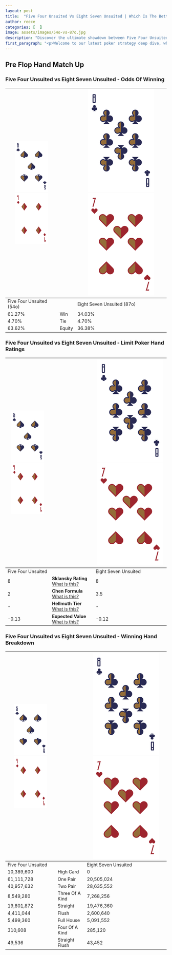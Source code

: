 ```yaml
---
layout: post
title:  "Five Four Unsuited Vs Eight Seven Unsuited | Which Is The Better Hand In Poker? A Complete Guide"
author: reece
categories: [  ]
image: assets/images/54o-vs-87o.jpg
description: "Discover the ultimate showdown between Five Four Unsuited and Eight Seven Unsuited in poker! Uncover the odds, strategies, and scenarios where one hand triumphs over the other. Get ready to up your poker game with this thrilling analysis."
first_paragraph: "<p>Welcome to our latest poker strategy deep dive, where we're pitting two distinct hands against each other in a high-stakes showdown: Five Four Unsuited vs Eight Seven Unsuited.</p><p>In the dynamic world of poker, every decision counts, and knowing which hand holds the upper hand is key to your success at the table.</p><p>In this article, we'll dissect these two hands, explore the scenarios where one dominates the other, and equip you with the knowledge to make strategic choices that can tip the odds in your favor.</p><p>Get ready to unravel the intriguing dynamics of these poker hands and elevate your game to new heights.</p>"
---
```




[comment]: # (sp0)

## Pre Flop Hand Match Up

<div class="table hand-ratings" markdown="1"> 



### Five Four Unsuited vs Eight Seven Unsuited - Odds Of Winning


    
| ![image info](assets/images/hand1/5.png) ![image info](assets/images/hand1/4o.png) |  | ![image info](assets/images/hand2/8.png) ![image info](assets/images/hand2/7o.png) |
| -------- | -------- | -------- |
| Five Four Unsuited (54o) |  | Eight Seven Unsuited (87o) |
| 61.27% | Win | 34.03% |
| 4.70% | Tie | 4.70% |
| 63.62% | Equity | 36.38% |




[comment]: # (sp1)



### Five Four Unsuited vs Eight Seven Unsuited - Limit Poker Hand Ratings


    
| ![image info](assets/images/hand1/5.png) ![image info](assets/images/hand1/4o.png) |  | ![image info](assets/images/hand2/8.png) ![image info](assets/images/hand2/7o.png) |
| -------- | -------- | -------- |
| Five Four Unsuited |  | Eight Seven Unsuited |
| 8 | **Sklansky Rating** [What is this?](/sklansky-rating-explained) | 8 |
| 2 | **Chen Formula** [What is this?](/chen-formula-explained) | 3.5 |
| - | **Hellmuth Tier** [What is this?](/Hellmuth-tier-explained) | - |
| -0.13 | **Expected Value** [What is this?](/expected-value-explained) | -0.12 |




[comment]: # (sp2)



### Five Four Unsuited vs Eight Seven Unsuited - Winning Hand Breakdown


    
| ![image info](assets/images/hand1/5.png) ![image info](assets/images/hand1/4o.png) |  | ![image info](assets/images/hand2/8.png) ![image info](assets/images/hand2/7o.png) |
| -------- | -------- | -------- |
| Five Four Unsuited |  | Eight Seven Unsuited |
| 10,389,600 | High Card | 0 |
| 61,111,728 | One Pair | 20,505,024 |
| 40,957,632 | Two Pair | 28,635,552 |
| 8,549,280 | Three Of A Kind | 7,268,256 |
| 19,801,872 | Straight | 19,476,360 |
| 4,411,044 | Flush | 2,600,640 |
| 5,499,360 | Full House | 5,091,552 |
| 310,608 | Four Of A Kind | 285,120 |
| 49,536 | Straight Flush | 43,452 |




[comment]: # (sp3)



</div>

[comment]: # (sp4)



[comment]: # (sp5)

